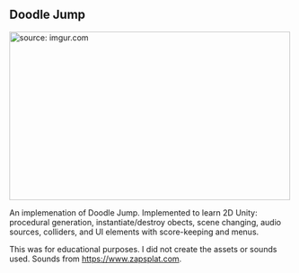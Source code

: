 ## Doodle Jump
<a href="https://imgur.com/KEVp7ik"><img src="https://i.imgur.com/KEVp7ik.png" title="source: imgur.com" width = "500" height="300"/></a>

An implemenation of Doodle Jump.
Implemented to learn 2D Unity: procedural generation, instantiate/destroy obects, scene changing, audio sources, colliders, and UI elements with score-keeping and menus.

This was for educational purposes. I did not create the assets or sounds used. Sounds from https://www.zapsplat.com.
